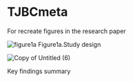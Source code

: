 # TJBCmeta
For recreate figures in the research paper




![figure1a](https://github.com/user-attachments/assets/921ccff1-5f2c-42c0-a74b-564567848a6e)
Figure1a.Study design



![Copy of Untitled (6)](https://github.com/user-attachments/assets/58aefee9-830b-4375-ad66-f3139d857688)

Key findings summary


